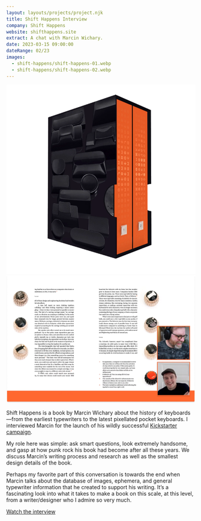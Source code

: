 ```yaml
---
layout: layouts/projects/project.njk
title: Shift Happens Interview
company: Shift Happens
website: shifthappens.site
extract: A chat with Marcin Wichary.
date: 2023-03-15 09:00:00
dateRange: 02/23
images:
  - shift-happens/shift-happens-01.webp
  - shift-happens/shift-happens-02.webp
---
```


<div class="carousel columns-7-13">
  <a href="/images/projects/shift-happens/shift-happens-02.webp">
    <img src="/images/projects/shift-happens/shift-happens-02.webp" alt="A photograph of the physical book"/>
  </a>
  <a href="/images/projects/shift-happens/shift-happens-01.webp">
    <img src="/images/projects/shift-happens/shift-happens-01.webp" alt="A screenshot of Marcin and I laughing at some nerdy book thing"/>
  </a>
</div>

<div class="columns-1-7">

<p class="intro">Shift Happens is a book by Marcin Wichary about the history of keyboards—from the earliest typewriters to the latest pixellated pocket keyboards. I interviewed Marcin for the launch of his wildly successful <a href="https://www.kickstarter.com/projects/mwichary/shift-happens">Kickstarter campaign</a>.</p>

My role here was simple: ask smart questions, look extremely handsome, and gasp at how punk rock his book had become after all these years. We discuss Marcin’s writing process and research as well as the smallest design details of the book.

Perhaps my favorite part of this conversation is towards the end when Marcin talks about the database of images, ephemera, and general typewriter information that he created to support his writing. It’s a fascinating look into what it takes to make a book on this scale, at this level, from a writer/designer who I admire so very much.

[Watch the interview](https://www.youtube.com/watch?v=ktIuUa0uf7E)

</div>
